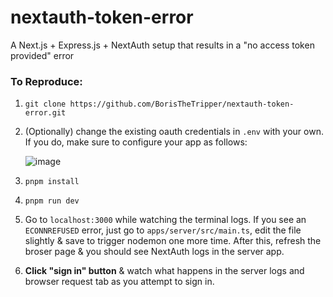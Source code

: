 # nextauth-token-error
A Next.js + Express.js + NextAuth setup that results in a "no access token provided" error 

### To Reproduce:
1. `git clone https://github.com/BorisTheTripper/nextauth-token-error.git`
2. (Optionally) change the existing oauth credentials in `.env` with your own. If you do, make sure to configure your app as follows:

   ![image](https://github.com/BorisTheTripper/nextauth-token-error/assets/62946861/5c4d333a-a6d2-431d-a2f5-09b3c8041a9a)

4. `pnpm install`
3. `pnpm run dev`
4. Go to `localhost:3000` while watching the terminal logs. If you see an `ECONNREFUSED` error, just go to `apps/server/src/main.ts`, edit the file slightly & save to trigger nodemon one more time. After this, refresh the broser page & you should see NextAuth logs in the server app.
5. **Click "sign in" button** & watch what happens in the server logs and browser request tab as you attempt to sign in.
